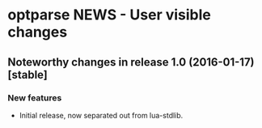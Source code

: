 # optparse NEWS - User visible changes

## Noteworthy changes in release 1.0 (2016-01-17) [stable]

### New features

  - Initial release, now separated out from lua-stdlib.
